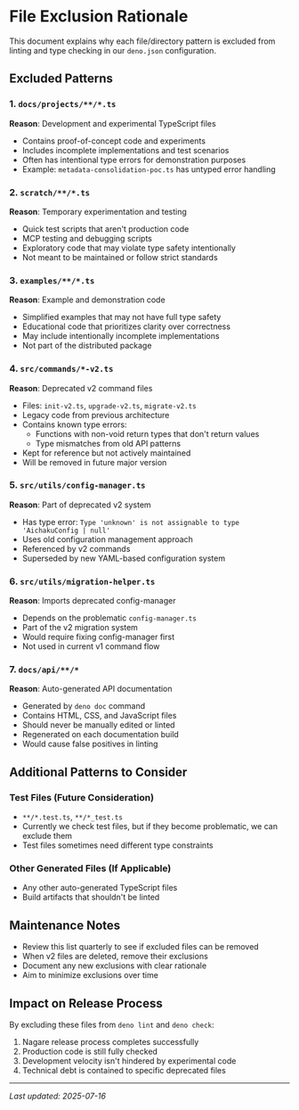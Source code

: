 # File Exclusion Rationale

This document explains why each file/directory pattern is excluded from linting and type checking in our `deno.json`
configuration.

## Excluded Patterns

### 1. `docs/projects/**/*.ts`

**Reason**: Development and experimental TypeScript files

- Contains proof-of-concept code and experiments
- Includes incomplete implementations and test scenarios
- Often has intentional type errors for demonstration purposes
- Example: `metadata-consolidation-poc.ts` has untyped error handling

### 2. `scratch/**/*.ts`

**Reason**: Temporary experimentation and testing

- Quick test scripts that aren't production code
- MCP testing and debugging scripts
- Exploratory code that may violate type safety intentionally
- Not meant to be maintained or follow strict standards

### 3. `examples/**/*.ts`

**Reason**: Example and demonstration code

- Simplified examples that may not have full type safety
- Educational code that prioritizes clarity over correctness
- May include intentionally incomplete implementations
- Not part of the distributed package

### 4. `src/commands/*-v2.ts`

**Reason**: Deprecated v2 command files

- Files: `init-v2.ts`, `upgrade-v2.ts`, `migrate-v2.ts`
- Legacy code from previous architecture
- Contains known type errors:
  - Functions with non-void return types that don't return values
  - Type mismatches from old API patterns
- Kept for reference but not actively maintained
- Will be removed in future major version

### 5. `src/utils/config-manager.ts`

**Reason**: Part of deprecated v2 system

- Has type error: `Type 'unknown' is not assignable to type 'AichakuConfig | null'`
- Uses old configuration management approach
- Referenced by v2 commands
- Superseded by new YAML-based configuration system

### 6. `src/utils/migration-helper.ts`

**Reason**: Imports deprecated config-manager

- Depends on the problematic `config-manager.ts`
- Part of the v2 migration system
- Would require fixing config-manager first
- Not used in current v1 command flow

### 7. `docs/api/**/*`

**Reason**: Auto-generated API documentation

- Generated by `deno doc` command
- Contains HTML, CSS, and JavaScript files
- Should never be manually edited or linted
- Regenerated on each documentation build
- Would cause false positives in linting

## Additional Patterns to Consider

### Test Files (Future Consideration)

- `**/*.test.ts`, `**/*_test.ts`
- Currently we check test files, but if they become problematic, we can exclude them
- Test files sometimes need different type constraints

### Other Generated Files (If Applicable)

- Any other auto-generated TypeScript files
- Build artifacts that shouldn't be linted

## Maintenance Notes

- Review this list quarterly to see if excluded files can be removed
- When v2 files are deleted, remove their exclusions
- Document any new exclusions with clear rationale
- Aim to minimize exclusions over time

## Impact on Release Process

By excluding these files from `deno lint` and `deno check`:

1. Nagare release process completes successfully
2. Production code is still fully checked
3. Development velocity isn't hindered by experimental code
4. Technical debt is contained to specific deprecated files

---

_Last updated: 2025-07-16_
